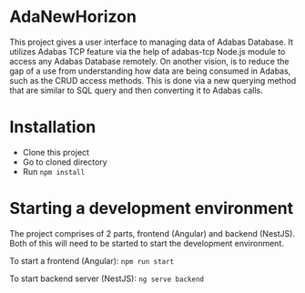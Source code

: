 # AdaNewHorizon

This project gives a user interface to managing data of Adabas Database.
It utilizes Adabas TCP feature via the help of adabas-tcp Node.js module to access any Adabas Database remotely.
On another vision, is to reduce the gap of a use from understanding how data are being consumed in Adabas, such as the CRUD access methods. This is done via a new querying method that are similar to SQL query and then converting it to Adabas calls.

# Installation

- Clone this project
- Go to cloned directory
- Run `npm install`

# Starting a development environment

The project comprises of 2 parts, frontend (Angular) and backend (NestJS). Both of this will need to be started to start the development environment.

To start a frontend (Angular):
`npm run start`

To start backend server (NestJS):
`ng serve backend`
